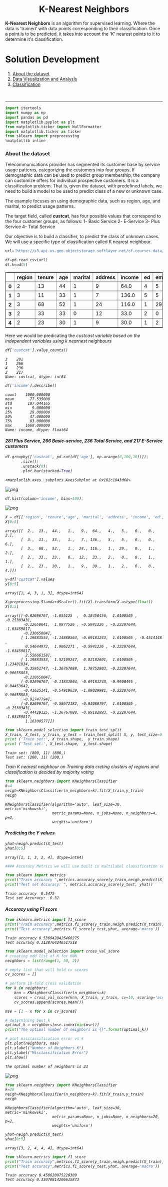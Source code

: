 


<h1><center>K-Nearest Neighbors</center></h1>

**K-Nearest Neighbors** is an algorithm for supervised learning. Where the data is 'trained' with data points corresponding to their classification. Once a point is to be predicted, it takes into account the 'K' nearest points to it to determine it's classification.

<h1>Solution Development</h1>

<div class="alert alert-block alert-info" style="margin-top: 20px">
    <ol>
        <li><a href="#Classifcatin dataset">About the dataset</a></li>
        <li><a href="#visualization_analysis and exploration">Data Visualization and Analysis</a></li>
        <li><a href="#classification">Classification</a></li>
    </ol>
</div>
<br>
<hr>


```python
import itertools
import numpy as np
import pandas as pd
import matplotlib.pyplot as plt
from matplotlib.ticker import NullFormatter
import matplotlib.ticker as ticker
from sklearn import preprocessing
%matplotlib inline
```

### About the dataset

Telecommunications provider has segmented its customer base by service usage patterns, categorizing the customers into four groups. If demographic data can be used to predict group membership, the company can customize offers for individual prospective customers. It is a classification problem. That is, given the dataset,  with predefined labels, we need to build a model to be used to predict class of a new or unknown case. 

The example focuses on using demographic data, such as region, age, and marital, to predict usage patterns. 

The target field, called __custcat__, has four possible values that correspond to the four customer groups, as follows:
  1- Basic Service
  2- E-Service
  3- Plus Service
  4- Total Service

Our objective is to build a classifier, to predict the class of unknown cases. We will use a specific type of classification called K nearest neighbour.


```python
url='https://s3-api.us-geo.objectstorage.softlayer.net/cf-courses-data/CognitiveClass/ML0101ENv3/labs/teleCust1000t.csv'
```


```python
df=pd.read_csv(url)
df.head(5)
```




<div>
<style scoped>
    .dataframe tbody tr th:only-of-type {
        vertical-align: middle;
    }

    .dataframe tbody tr th {
        vertical-align: top;
    }

    .dataframe thead th {
        text-align: right;
    }
</style>
<table border="1" class="dataframe">
  <thead>
    <tr style="text-align: right;">
      <th></th>
      <th>region</th>
      <th>tenure</th>
      <th>age</th>
      <th>marital</th>
      <th>address</th>
      <th>income</th>
      <th>ed</th>
      <th>employ</th>
      <th>retire</th>
      <th>gender</th>
      <th>reside</th>
      <th>custcat</th>
    </tr>
  </thead>
  <tbody>
    <tr>
      <th>0</th>
      <td>2</td>
      <td>13</td>
      <td>44</td>
      <td>1</td>
      <td>9</td>
      <td>64.0</td>
      <td>4</td>
      <td>5</td>
      <td>0.0</td>
      <td>0</td>
      <td>2</td>
      <td>1</td>
    </tr>
    <tr>
      <th>1</th>
      <td>3</td>
      <td>11</td>
      <td>33</td>
      <td>1</td>
      <td>7</td>
      <td>136.0</td>
      <td>5</td>
      <td>5</td>
      <td>0.0</td>
      <td>0</td>
      <td>6</td>
      <td>4</td>
    </tr>
    <tr>
      <th>2</th>
      <td>3</td>
      <td>68</td>
      <td>52</td>
      <td>1</td>
      <td>24</td>
      <td>116.0</td>
      <td>1</td>
      <td>29</td>
      <td>0.0</td>
      <td>1</td>
      <td>2</td>
      <td>3</td>
    </tr>
    <tr>
      <th>3</th>
      <td>2</td>
      <td>33</td>
      <td>33</td>
      <td>0</td>
      <td>12</td>
      <td>33.0</td>
      <td>2</td>
      <td>0</td>
      <td>0.0</td>
      <td>1</td>
      <td>1</td>
      <td>1</td>
    </tr>
    <tr>
      <th>4</th>
      <td>2</td>
      <td>23</td>
      <td>30</td>
      <td>1</td>
      <td>9</td>
      <td>30.0</td>
      <td>1</td>
      <td>2</td>
      <td>0.0</td>
      <td>0</td>
      <td>4</td>
      <td>3</td>
    </tr>
  </tbody>
</table>
</div>



Here we would be predicating the <i> custcast <i> variable based on the independent variables using k nearnest neighbours


```python
df['custcat'].value_counts()
```




    3    281
    1    266
    4    236
    2    217
    Name: custcat, dtype: int64




```python
df['income'].describe()
```




    count    1000.000000
    mean       77.535000
    std       107.044165
    min         9.000000
    25%        29.000000
    50%        47.000000
    75%        83.000000
    max      1668.000000
    Name: income, dtype: float64



#### 281 Plus Service, 266 Basic-service, 236 Total Service, and 217 E-Service customers


```python
df.groupby(['custcat', pd.cut(df['age'], np.arange(0,100,10))])\
       .size()\
       .unstack(0)\
       .plot.bar(stacked=True)
```




    <matplotlib.axes._subplots.AxesSubplot at 0x182c1843d68>




![png](output_12_1.png)



```python
df.hist(column='income', bins=100);
```


![png](output_13_0.png)



```python
X = df[['region', 'tenure','age', 'marital', 'address', 'income', 'ed', 'employ','retire', 'gender', 'reside']] .values  #.astype(float)
X[0:5]

```




    array([[  2.,  13.,  44.,   1.,   9.,  64.,   4.,   5.,   0.,   0.,   2.],
           [  3.,  11.,  33.,   1.,   7., 136.,   5.,   5.,   0.,   0.,   6.],
           [  3.,  68.,  52.,   1.,  24., 116.,   1.,  29.,   0.,   1.,   2.],
           [  2.,  33.,  33.,   0.,  12.,  33.,   2.,   0.,   0.,   1.,   1.],
           [  2.,  23.,  30.,   1.,   9.,  30.,   1.,   2.,   0.,   0.,   4.]])




```python
y=df['custcat'].values
y[0:5]
```




    array([1, 4, 3, 1, 3], dtype=int64)




```python
X=preprocessing.StandardScaler().fit(X).transform(X.astype(float))
X[0:5]
```




    array([[-0.02696767, -1.055125  ,  0.18450456,  1.0100505 , -0.25303431,
            -0.12650641,  1.0877526 , -0.5941226 , -0.22207644, -1.03459817,
            -0.23065004],
           [ 1.19883553, -1.14880563, -0.69181243,  1.0100505 , -0.4514148 ,
             0.54644972,  1.9062271 , -0.5941226 , -0.22207644, -1.03459817,
             2.55666158],
           [ 1.19883553,  1.52109247,  0.82182601,  1.0100505 ,  1.23481934,
             0.35951747, -1.36767088,  1.78752803, -0.22207644,  0.96655883,
            -0.23065004],
           [-0.02696767, -0.11831864, -0.69181243, -0.9900495 ,  0.04453642,
            -0.41625141, -0.54919639, -1.09029981, -0.22207644,  0.96655883,
            -0.92747794],
           [-0.02696767, -0.58672182, -0.93080797,  1.0100505 , -0.25303431,
            -0.44429125, -1.36767088, -0.89182893, -0.22207644, -1.03459817,
             1.16300577]])




```python
from sklearn.model_selection import train_test_split
X_train, X_test, y_train, y_test = train_test_split( X, y, test_size=0.2, random_state=4)
print ('Train set:', X_train.shape,  y_train.shape)
print ('Test set:', X_test.shape,  y_test.shape)
```

    Train set: (800, 11) (800,)
    Test set: (200, 11) (200,)
    

Train K nearest neighbour on Training data creting clusters of regions and classification is decided by majority voting


```python
from sklearn.neighbors import KNeighborsClassifier
k=4
neigh=KNeighborsClassifier(n_neighbors=k).fit(X_train,y_train)
neigh

```




    KNeighborsClassifier(algorithm='auto', leaf_size=30, metric='minkowski',
                         metric_params=None, n_jobs=None, n_neighbors=4, p=2,
                         weights='uniform')



#### Predicting the Y values


```python
yhat=neigh.predict(X_test)
yhat[0:5]
```




    array([1, 1, 3, 2, 4], dtype=int64)




```python
#### Accuracy Metrics we will use built in multilabel classification score

from sklearn import metrics
print("Train accuracy ",metrics.accuracy_score(y_train,neigh.predict(X_train)))
print("Test set Accuracy: ", metrics.accuracy_score(y_test, yhat))
```

    Train accuracy  0.5475
    Test set Accuracy:  0.32
    

#### Accuracy using F1 score


```python
from sklearn.metrics import f1_score
print("Train accuracy",metrics.f1_score(y_train,neigh.predict(X_train), average='macro'))
print("Test accuracy",metrics.f1_score(y_test,yhat, average='macro'))
```

    Train accuracy 0.5369428425460275
    Test accuracy 0.3128764246517518
    


```python
from sklearn.model_selection import cross_val_score
# creating odd list of K for KNN
neighbors = list(range(1, 50, 2))

# empty list that will hold cv scores
cv_scores = []

# perform 10-fold cross validation
for k in neighbors:
    knn = KNeighborsClassifier(n_neighbors=k)
    scores = cross_val_score(knn, X_train, y_train, cv=10, scoring='accuracy')
    cv_scores.append(scores.mean())
```


```python
mse = [1 - x for x in cv_scores]

# determining best k
optimal_k = neighbors[mse.index(min(mse))]
print("The optimal number of neighbors is {}".format(optimal_k))

# plot misclassification error vs k
plt.plot(neighbors, mse)
plt.xlabel("Number of Neighbors K")
plt.ylabel("Misclassification Error")
plt.show()
```

    The optimal number of neighbors is 23
    


![png](output_26_1.png)



```python
from sklearn.neighbors import KNeighborsClassifier
k=20
neigh=KNeighborsClassifier(n_neighbors=k).fit(X_train,y_train)
neigh

```




    KNeighborsClassifier(algorithm='auto', leaf_size=30, metric='minkowski',
                         metric_params=None, n_jobs=None, n_neighbors=20, p=2,
                         weights='uniform')




```python
yhat=neigh.predict(X_test)
yhat[0:5]
```




    array([3, 2, 4, 4, 4], dtype=int64)




```python
from sklearn.metrics import f1_score
print("Train accuracy",metrics.f1_score(y_train,neigh.predict(X_train), average='macro'))
print("Test accuracy",metrics.f1_score(y_test,yhat, average='macro'))
```

    Train accuracy 0.450620975220309
    Test accuracy 0.33070814206615873
    


```python

```
